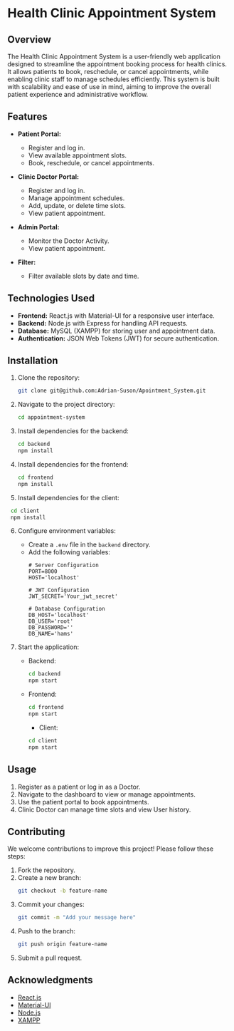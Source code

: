 # Health Clinic Appointment System

## Overview
The Health Clinic Appointment System is a user-friendly web application designed to streamline the appointment booking process for health clinics. It allows patients to book, reschedule, or cancel appointments, while enabling clinic staff to manage schedules efficiently. This system is built with scalability and ease of use in mind, aiming to improve the overall patient experience and administrative workflow.

## Features
- **Patient Portal:**
  - Register and log in.
  - View available appointment slots.
  - Book, reschedule, or cancel appointments.
  
- **Clinic Doctor Portal:**
  - Register and log in.
  - Manage appointment schedules.
  - Add, update, or delete time slots.
  - View patient appointment.

- **Admin Portal:**
  - Monitor the Doctor Activity.
  - View patient appointment.

- **Filter:**
  - Filter available slots by date and time.

## Technologies Used
- **Frontend:** React.js with Material-UI for a responsive user interface.
- **Backend:** Node.js with Express for handling API requests.
- **Database:** MySQL (XAMPP) for storing user and appointment data.
- **Authentication:** JSON Web Tokens (JWT) for secure authentication.

## Installation

1. Clone the repository:
   ```bash
   git clone git@github.com:Adrian-Suson/Apointment_System.git
   ```

2. Navigate to the project directory:
   ```bash
   cd appointment-system
   ```

3. Install dependencies for the backend:
   ```bash
   cd backend
   npm install
   ```

4. Install dependencies for the frontend:
   ```bash
   cd frontend
   npm install
   ```
5. Install dependencies for the client:
  ```bash
   cd client
   npm install
   ```

6. Configure environment variables:
   - Create a `.env` file in the `backend` directory.
   - Add the following variables:
     ```env
     # Server Configuration
     PORT=8000
     HOST='localhost'
     
     # JWT Configuration
     JWT_SECRET='Your_jwt_secret'
     
     # Database Configuration
     DB_HOST='localhost'
     DB_USER='root'
     DB_PASSWORD=''
     DB_NAME='hams'
     ```

6. Start the application:
   - Backend:
     ```bash
     cd backend
     npm start
     ```
   - Frontend:
     ```bash
     cd frontend
     npm start
     ```
     - Client:
     ```bash
     cd client
     npm start
     ```


## Usage
1. Register as a patient or log in as a Doctor.
2. Navigate to the dashboard to view or manage appointments.
3. Use the patient portal to book appointments.
4. Clinic Doctor can manage time slots and view User history.

## Contributing
We welcome contributions to improve this project! Please follow these steps:

1. Fork the repository.
2. Create a new branch:
   ```bash
   git checkout -b feature-name
   ```
3. Commit your changes:
   ```bash
   git commit -m "Add your message here"
   ```
4. Push to the branch:
   ```bash
   git push origin feature-name
   ```
5. Submit a pull request.


## Acknowledgments
- [React.js](https://reactjs.org/)
- [Material-UI](https://mui.com/)
- [Node.js](https://nodejs.org/)
- [XAMPP](https://www.apachefriends.org/)

